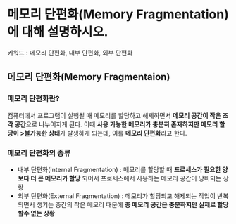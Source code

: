 # 메모리 단편화(Memory Fragmentation)에 대해 설명하시오.

키워드 : 메모리 단편화, 내부 단편화, 외부 단편화

## 메모리 단편화(Memory Fragmentaion)
### 메모리 단편화란? 
컴퓨터에서 프로그램이 실행될 때 메모리를 할당하고 해제하면서 **메모리 공간이 작은 조각 공간**으로 나누어지게 된다. 이때 **사용 가능한 메모리가 충분히 존재하지만 메모리 할당이 >불가능한 상태**가 발생하게 되는데, 이를 **메모리 단편화**라고 한다.   
### 메모리 단편화의 종류
* 내부 단편화(Internal Fragmentation) : 메모리를 할당할 때 **프로세스가 필요한 양보다 더 큰 메모리가 할당** 되어서 프로세스에서 사용하는 메모리 공간이 낭비되는 상황   
* 외부 단편화(External Fragmentation) : 메모리가 할당되고 해제되는 작업이 반복 되면서 생기는 중간의 작은 메모리 때문에 **총 메모리 공간은 충분하지만 실제로 할당할수 없는 상황**
